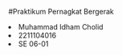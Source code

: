 #Praktikum Pernagkat Bergerak

<li>Muhammad Idham Cholid</li>
<li>2211104016</li>
<li>SE 06-01</li>

